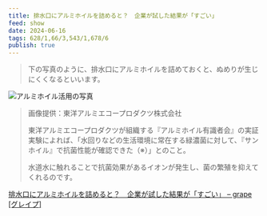 ```yaml
---
title: 排水口にアルミホイルを詰めると？　企業が試した結果が「すごい」
feed: show
date: 2024-06-16
tags: 628/1,66/3,543/1,678/6
publish: true
---
```

>下の写真のように、排水口にアルミホイルを詰めておくと、ぬめりが生じにくくなるといいます。

![アルミホイル活用の写真](https://grapee.jp/wp-content/uploads/2024/06/102952_07.jpg)

>画像提供：東洋アルミエコープロダクツ株式会社
>
>東洋アルミエコープロダクツが組織する『アルミホイル有識者会』の実証実験によれば、「水回りなどの生活環境に常在する緑濃菌に対して、『サンホイル』で抗菌性能が確認できた（※）」とのこと。
>
>水道水に触れることで抗菌効果があるイオンが発生し、菌の繁殖を抑えてくれるのです。

[排水口にアルミホイルを詰めると？　企業が試した結果が「すごい」  –  grape \[グレイプ\]](https://grapee.jp/1625400)